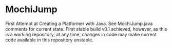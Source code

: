 # MochiJump
First Attempt at Creating a Platformer with Java. See MochiJump.java comments for current state. First stable build v0.1 achieved,
however, as this is a working repository, at any time, changes in code may make current code available in this repository unstable. 
